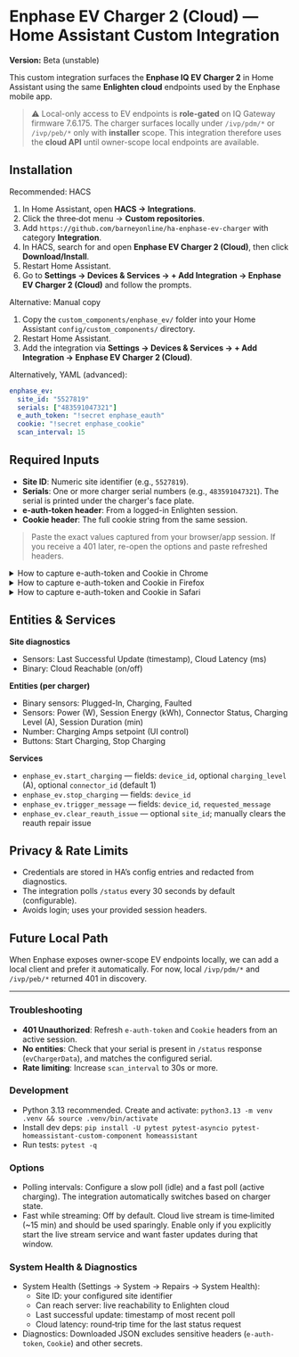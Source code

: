 # Enphase EV Charger 2 (Cloud) — Home Assistant Custom Integration

**Version:** Beta (unstable)

This custom integration surfaces the **Enphase IQ EV Charger 2** in Home Assistant using the same **Enlighten cloud** endpoints used by the Enphase mobile app.

> ⚠️ Local-only access to EV endpoints is **role-gated** on IQ Gateway firmware 7.6.175. The charger surfaces locally under `/ivp/pdm/*` or `/ivp/peb/*` only with **installer** scope. This integration therefore uses the **cloud API** until owner-scope local endpoints are available.

## Installation

Recommended: HACS
1. In Home Assistant, open **HACS → Integrations**.
2. Click the three‑dot menu → **Custom repositories**.
3. Add `https://github.com/barneyonline/ha-enphase-ev-charger` with category **Integration**.
4. In HACS, search for and open **Enphase EV Charger 2 (Cloud)**, then click **Download/Install**.
5. Restart Home Assistant.
6. Go to **Settings → Devices & Services → + Add Integration → Enphase EV Charger 2 (Cloud)** and follow the prompts.

Alternative: Manual copy
1. Copy the `custom_components/enphase_ev/` folder into your Home Assistant `config/custom_components/` directory.
2. Restart Home Assistant.
3. Add the integration via **Settings → Devices & Services → + Add Integration → Enphase EV Charger 2 (Cloud)**.

Alternatively, YAML (advanced):
```yaml
enphase_ev:
  site_id: "5527819"
  serials: ["483591047321"]
  e_auth_token: "!secret enphase_eauth"
  cookie: "!secret enphase_cookie"
  scan_interval: 15
```

## Required Inputs

- **Site ID**: Numeric site identifier (e.g., `5527819`).  
- **Serials**: One or more charger serial numbers (e.g., `483591047321`). The serial is printed under the charger's face plate.  
- **e-auth-token header**: From a logged-in Enlighten session.  
- **Cookie header**: The full cookie string from the same session.  

> Paste the exact values captured from your browser/app session. If you receive a 401 later, re-open the options and paste refreshed headers.

<details>
  <summary>How to capture e-auth-token and Cookie in Chrome</summary>

1. Open Chrome and sign in to https://enlighten.enphaseenergy.com/.
2. Press `Cmd+Opt+I` (macOS) or `Ctrl+Shift+I` (Windows/Linux) to open DevTools.
3. Go to the **Network** tab and enable **Preserve log**.
4. Refresh the page. Filter for `status` or `ivp` (or requests to `enphaseenergy.com`).
5. Click any API request (e.g., a call that returns site/charger status).
6. Under **Headers → Request Headers**, copy the values for:
   - `e-auth-token`
   - `cookie` (copy the entire cookie string)
7. Optionally, you can find the cookie under **Application → Storage → Cookies → enphaseenergy.com**.

</details>

<details>
  <summary>How to capture e-auth-token and Cookie in Firefox</summary>

1. Open Firefox and sign in to https://enlighten.enphaseenergy.com/.
2. Open DevTools with `Cmd+Opt+I` (macOS) or `Ctrl+Shift+I` → **Network**.
3. Refresh the page. Use the filter for `status` or `ivp`.
4. Click an API request and look under **Headers → Request Headers**.
5. Copy the values for:
   - `e-auth-token`
   - `cookie` (entire string)
6. Cookies are also viewable under **Storage → Cookies → enphaseenergy.com**.

</details>

<details>
  <summary>How to capture e-auth-token and Cookie in Safari</summary>

1. Enable the Develop menu: Safari → Settings → **Advanced** → check **Show features for web developers** / **Show Develop menu**.
2. Sign in to https://enlighten.enphaseenergy.com/.
3. Open Web Inspector: Develop → **Show Web Inspector** (or `Cmd+Opt+I`) → **Network**.
4. Refresh the page and select an API request (look for calls returning site/charger status).
5. Under the request **Headers**, copy the values for:
   - `e-auth-token`
   - `cookie` (entire string)
6. You can also view cookies under the **Storage** tab for the domain.

</details>

## Entities & Services

**Site diagnostics**
- Sensors: Last Successful Update (timestamp), Cloud Latency (ms)
- Binary: Cloud Reachable (on/off)

**Entities (per charger)**
- Binary sensors: Plugged-In, Charging, Faulted
- Sensors: Power (W), Session Energy (kWh), Connector Status, Charging Level (A), Session Duration (min)
- Number: Charging Amps setpoint (UI control)
- Buttons: Start Charging, Stop Charging

**Services**
- `enphase_ev.start_charging` — fields: `device_id`, optional `charging_level` (A), optional `connector_id` (default 1)
- `enphase_ev.stop_charging` — fields: `device_id`
- `enphase_ev.trigger_message` — fields: `device_id`, `requested_message`
- `enphase_ev.clear_reauth_issue` — optional `site_id`; manually clears the reauth repair issue

## Privacy & Rate Limits

- Credentials are stored in HA’s config entries and redacted from diagnostics.
- The integration polls `/status` every 30 seconds by default (configurable).  
- Avoids login; uses your provided session headers.

## Future Local Path

When Enphase exposes owner-scope EV endpoints locally, we can add a local client and prefer it automatically. For now, local `/ivp/pdm/*` and `/ivp/peb/*` returned 401 in discovery.

---

### Troubleshooting

- **401 Unauthorized**: Refresh `e-auth-token` and `Cookie` headers from an active session.  
- **No entities**: Check that your serial is present in `/status` response (`evChargerData`), and matches the configured serial.  
- **Rate limiting**: Increase `scan_interval` to 30s or more.

### Development

- Python 3.13 recommended. Create and activate: `python3.13 -m venv .venv && source .venv/bin/activate`
- Install dev deps: `pip install -U pytest pytest-asyncio pytest-homeassistant-custom-component homeassistant`
- Run tests: `pytest -q`

### Options

- Polling intervals: Configure a slow poll (idle) and a fast poll (active charging). The integration automatically switches based on charger state.
- Fast while streaming: Off by default. Cloud live stream is time‑limited (~15 min) and should be used sparingly. Enable only if you explicitly start the live stream service and want faster updates during that window.

### System Health & Diagnostics

- System Health (Settings → System → Repairs → System Health):
  - Site ID: your configured site identifier
  - Can reach server: live reachability to Enlighten cloud
  - Last successful update: timestamp of most recent poll
  - Cloud latency: round‑trip time for the last status request
- Diagnostics: Downloaded JSON excludes sensitive headers (`e-auth-token`, `Cookie`) and other secrets.
